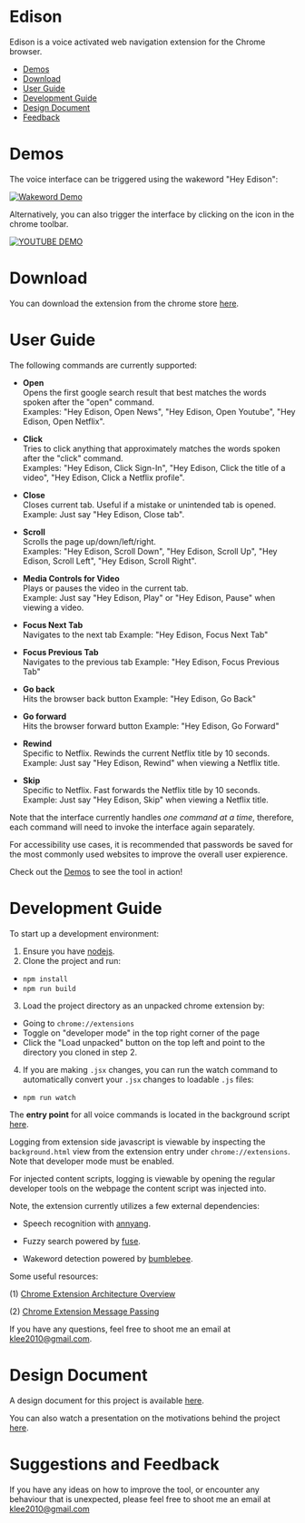 # Edison

Edison is a voice activated web navigation extension for the Chrome browser.

- <a href="#Demo">Demos</a>
- <a href="#Download">Download</a>
- <a href="#UserGuide">User Guide</a>
- <a href="#Developing">Development Guide</a>
- <a href="#Doc">Design Document</a>
- <a href="#Feedback">Feedback</a>

<a name="Demo"></a>
# Demos
The voice interface can be triggered using the wakeword "Hey Edison":

[![Wakeword Demo](https://img.youtube.com/vi/kIuxNzgZh2g/0.jpg)](https://www.youtube.com/watch?v=kIuxNzgZh2g)

Alternatively, you can also trigger the interface by clicking on the icon in the chrome toolbar.

[![YOUTUBE DEMO](https://img.youtube.com/vi/Il0RF0RZK28/0.jpg)](https://www.youtube.com/watch?v=Il0RF0RZK28)

<a name="Download"></a>
# Download

You can download the extension from the chrome store [here](https://chrome.google.com/webstore/detail/tulip/cjedgkiefphilnnkgmpakjdjehjjgaef).

<a name="UserGuide"></a>
# User Guide

The following commands are currently supported:

- **Open**  
Opens the first google search result that best matches the words spoken after the "open" command.  
Examples: "Hey Edison, Open News", "Hey Edison, Open Youtube", "Hey Edison, Open Netflix".

- **Click**  
Tries to click anything that approximately matches the words spoken after the "click" command.  
Examples: "Hey Edison, Click Sign-In", "Hey Edison, Click the title of a video", "Hey Edison, Click a Netflix profile".

- **Close**  
Closes current tab. Useful if a mistake or unintended tab is opened.  
Example: Just say "Hey Edison, Close tab".

- **Scroll**  
Scrolls the page up/down/left/right.  
Examples: "Hey Edison, Scroll Down", "Hey Edison, Scroll Up", "Hey Edison, Scroll Left", "Hey Edison, Scroll Right".

- **Media Controls for Video**  
Plays or pauses the video in the current tab.  
Example: Just say "Hey Edison, Play" or "Hey Edison, Pause" when viewing a video.

- **Focus Next Tab**  
Navigates to the next tab
Example: "Hey Edison, Focus Next Tab"

- **Focus Previous Tab**  
Navigates to the previous tab
Example: "Hey Edison, Focus Previous Tab"

- **Go back**  
Hits the browser back button
Example: "Hey Edison, Go Back"


- **Go forward**  
Hits the browser forward button
Example: "Hey Edison, Go Forward"

- **Rewind**  
Specific to Netflix. Rewinds the current Netflix title by 10 seconds.  
Example: Just say "Hey Edison, Rewind" when viewing a Netflix title.

- **Skip**  
Specific to Netflix. Fast forwards the Netflix title by 10 seconds.  
Example: Just say "Hey Edison, Skip" when viewing a Netflix title.

Note that the interface currently handles *one command at a time*, therefore, each command will need to invoke the interface again separately.

For accessibility use cases, it is recommended that passwords be saved for the most commonly used websites to improve the overall user expierence.

Check out the <a href="#Demo">Demos</a> to see the tool in action!

<a name="Developing"></a>
# Development Guide

To start up a development environment:

1. Ensure you have [nodejs](https://nodejs.org/en/download/). 
2. Clone the project and run:

* ``` npm install ``` 
* ``` npm run build ```

3. Load the project directory as an unpacked chrome extension by:

- Going to ```chrome://extensions```
- Toggle on "developer mode" in the top right corner of the page
- Click the "Load unpacked" button on the top left and point to the directory you cloned in step 2.

4. If you are making ```.jsx``` changes, you can run the watch command to automatically convert your ```.jsx``` changes to loadable ```.js``` files:

- ```npm run watch```

The **entry point** for all voice commands is located in the background script [here](https://github.com/leekevinyg/edison/blob/master/background.js#L60).

Logging from extension side javascript is viewable by inspecting the ```background.html``` view from the extension entry under ```chrome://extensions```. Note that developer mode must be enabled.

For injected content scripts, logging is viewable by opening the regular developer tools on the webpage the content script was injected into.

Note, the extension currently utilizes a few external dependencies:

- Speech recognition with [annyang](https://github.com/TalAter/annyang).

- Fuzzy search powered by [fuse](https://fusejs.io/).

- Wakeword detection powered by [bumblebee](https://github.com/jaxcore/bumblebee-hotword).

Some useful resources:

(1) [Chrome Extension Architecture Overview](https://developer.chrome.com/extensions/overview#arch)

(2) [Chrome Extension Message Passing](https://developer.chrome.com/extensions/messaging)

If you have any questions, feel free to shoot me an email at klee2010@gmail.com.

<a name="Doc"></a>
# Design Document
A design document for this project is available [here](https://docs.google.com/document/d/1nKaC_UrZWs74rFF9CNAl-1SZkBbAQJlreTb008G3Zjs/edit?usp=sharing).

You can also watch a presentation on the motivations behind the project [here](https://youtu.be/onA30s6UjRI).

<a name="Feedback"></a>
# Suggestions and Feedback

If you have any ideas on how to improve the tool, or encounter any behaviour that is unexpected, please feel free to shoot me an email at klee2010@gmail.com
